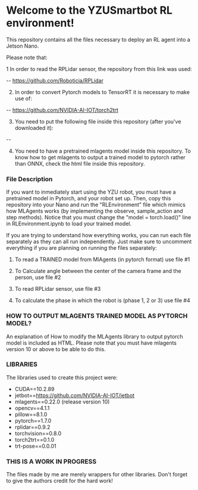 # Welcome to the YZUSmartbot RL environment! 

This repository contains all the files necessary to deploy an RL agent into a Jetson Nano.

Please note that:

1 In order to read the RPLidar sensor, the repository from this link was used: 

-- https://github.com/Roboticia/RPLidar

2. In order to convert Pytorch models to TensorRT it is necessary to make use of:

-- https://github.com/NVIDIA-AI-IOT/torch2trt

3. You need to put the following file inside this repository (after you've downloaded it):

-- 

4. You need to have a pretrained mlagents model inside this repository. To know how to get
mlagents to output a trained model to pytorch rather than ONNX, check the html file inside this
repository.

### File Description 

If you want to inmediately start using the YZU robot, you must have a pretrained model in Pytorch,
and your robot set up. Then, copy this repository into your Nano and run the "RLEnvironment" file
which mimics how MLAgents works (by implementing the observe, sample_action and step methods). 
Notice that you must change the "model = torch.load()" line in RLEnvironment.ipynb to load your
trained model.

If you are trying to understand how everything works, you can run each file separately as they
can all run independently. Just make sure to uncomment everything if you are planning on running
the files separately:

1. To read a TRAINED model from MlAgents (in pytorch format) use file #1

2. To Calculate angle between the center of the camera frame and the person, use file #2

3. To read RPLidar sensor, use file #3

4. To calculate the phase in which the robot is (phase 1, 2 or 3) use file #4

###  HOW TO OUTPUT MLAGENTS TRAINED MODEL AS PYTORCH MODEL? 

An explanation of How to modify the MLAgents library to output pytorch model is included as HTML.
Please note that you must have mlagents version 10 or above to be able to do this. 

###  LIBRARIES 

The libraries used to create this project were:

+ CUDA==10.2.89
+ jetbot==https://github.com/NVIDIA-AI-IOT/jetbot
+ mlagents==0.22.0 (release version 10)
+ opencv==4.1.1
+ pillow==8.1.0
+ pytorch==1.7.0
+ rplidar==0.9.2
+ torchvision==0.8.0
+ torch2trt==0.1.0
+ trt-pose==0.0.01

### THIS IS A WORK IN PROGRESS

The files made by me are merely wrappers for other libraries. Don't forget to give the authors
credit for the hard work!
